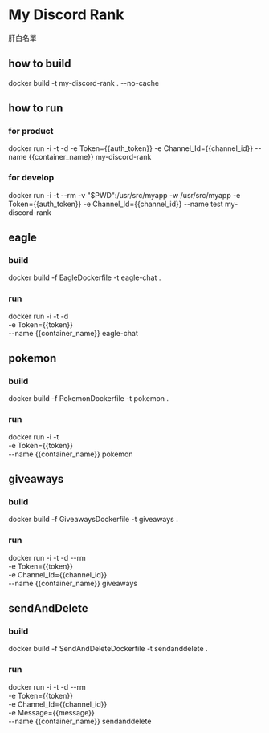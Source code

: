 # My Discord Rank

肝白名單

## how to build

docker build -t my-discord-rank . --no-cache

## how to run

### for product

docker run -i -t -d
-e Token={{auth_token}}
-e Channel_Id={{channel_id}}
--name {{container_name}} my-discord-rank

### for develop

docker run -i -t --rm -v "$PWD":/usr/src/myapp -w /usr/src/myapp
-e Token={{auth_token}}
-e Channel_Id={{channel_id}}
--name test my-discord-rank

## eagle

### build

docker build -f EagleDockerfile -t eagle-chat .

### run

docker run -i -t -d \
 -e Token={{token}} \
 --name {{container_name}} eagle-chat

## pokemon

### build

docker build -f PokemonDockerfile -t pokemon .

### run

docker run -i -t \
 -e Token={{token}} \
 --name {{container_name}} pokemon

## giveaways

### build

docker build -f GiveawaysDockerfile -t giveaways .

### run

docker run -i -t -d --rm \
 -e Token={{token}} \
 -e Channel_Id={{channel_id}} \
 --name {{container_name}} giveaways

## sendAndDelete

### build

docker build -f SendAndDeleteDockerfile -t sendanddelete .

### run

docker run -i -t -d --rm \
 -e Token={{token}} \
 -e Channel_Id={{channel_id}} \
 -e Message={{message}} \
 --name {{container_name}} sendanddelete
